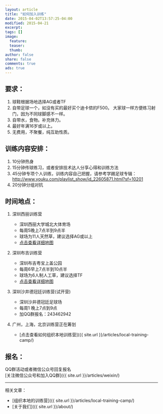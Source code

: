 ```yaml
---
layout: article
title: "如何加入训练"
date: 2015-04-02T13:57:25-04:00
modified: 2015-04-21
excerpt:
tags: []
image:
  feature:
  teaser:
  thumb:
author: false
share: false
comments: true
ads: true
---
```


## 要求：

1. 球鞋根据场地选择AG或者TF
2. 自带足球一个，如没有买的最好买个迪卡侬的F500。 大家球一样方便练习射门，因为不同球脚感不一样。
3. 自带水，食物。补充体力。
4. 最好年满16岁或以上。
5. 无费用，不聚餐，纯互助性质。

## 训练内容安排：

1. 10分钟热身
2. 15分钟传球练习，或者安排技术达人分享心得和训练方法
3. 45分钟专项个人训练，训练内容自己把握，请参考学踢足球专辑：http://www.youku.com/playlist_show/id_22605871.html?sf=10201
4. 20分钟分组对抗

## 时间地点：

1. 深圳西丽训练营
	* 深圳西丽大学城北大体育场    
	* 每周5晚上7点半到9点半
	* 球场为11人天然草，建议选择AG或以上    
	* [点击查看详细地图](http://mp.weixin.qq.com/s?__biz=MzA3MzczMzE2Mw==&mid=209199712&idx=1&sn=f2ce2cd7ef17be27a1bba1f7bcf08fc9&scene=5#rd)

2. 深圳布吉训练营
	* 深圳布吉粤宝上盖公园
	* 每周6早上7点半到10点半
	* 球场为6人制人工草，建议选择TF
	* [点击查看详细地图](http://mp.weixin.qq.com/s?__biz=MzA3MzczMzE2Mw==&mid=209199712&idx=2&sn=a8c9e7274e4d7aa270e79d1fef3f8cb5&scene=5#rd)

3. 深圳沙井德冠廷训练营(试开营)
	* 深圳沙井德冠廷足球场
	* 每周1 晚上7点到9点
	* 加QQ群报名：243462942

3. 广州，上海，北京训练营正在筹划
	* [点击查看如何组织本地训练营]({{ site.url }}/articles/local-training-camp/)

## 报名：
QQ群活动或者微信公众号回复报名  
[关注微信公众号和加入QQ群]({{ site.url }}/articles/weixin/)

----------------------
相关文章：  

* [组织本地的训练营]({{ site.url }}/articles/local-training-camp/)
* [关于我们]({{ site.url }}/about/)
